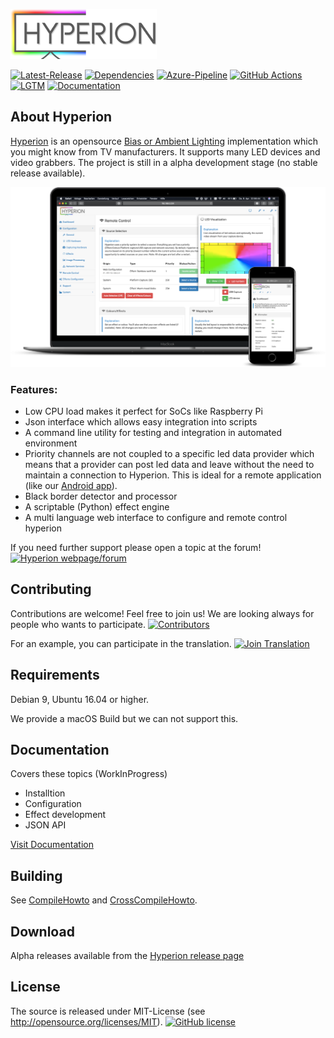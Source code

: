![Hyperion](https://raw.githubusercontent.com/hyperion-project/hyperion.ng/master/assets/webconfig/img/hyperion/hyperionlogo.png)

[![Latest-Release](https://img.shields.io/github/v/release/hyperion-project/hyperion.ng?include_prereleases)](https://github.com/hyperion-project/hyperion.ng/releases)
[![Dependencies](https://img.shields.io/librariesio/github/hyperion-project/hyperion.ng.svg)](https://github.com/hyperion-project/hyperion.ng/tree/master/dependencies/external)
[![Azure-Pipeline](https://dev.azure.com/Hyperion-Project/Hyperion.NG/_apis/build/status/Hyperion.NG?branchName=master)](https://dev.azure.com/Hyperion-Project/Hyperion.NG/_build/latest?definitionId=7&branchName=master)
[![GitHub Actions](https://github.com/hyperion-project/hyperion.ng/workflows/GitHub%20Actions/badge.svg)](https://github.com/hyperion-project/hyperion.ng/actions)
[![LGTM](https://img.shields.io/lgtm/alerts/g/hyperion-project/hyperion.ng.svg)](https://lgtm.com/projects/g/hyperion-project/hyperion.ng/alerts/)
[![Documentation](https://codedocs.xyz/hyperion-project/hyperion.ng.svg)](https://codedocs.xyz/hyperion-project/hyperion.ng/)

## About Hyperion

[Hyperion](https://github.com/hyperion-project/hyperion.ng) is an opensource [Bias or Ambient Lighting](https://en.wikipedia.org/wiki/Bias_lighting) implementation which you might know from TV manufacturers. It supports many LED devices and video grabbers. The project is still in a alpha development stage (no stable release available).

![Screenshot](doc/screenshot.png)

### Features:

* Low CPU load makes it perfect for SoCs like Raspberry Pi
* Json interface which allows easy integration into scripts
* A command line utility for testing and integration in automated environment
* Priority channels are not coupled to a specific led data provider which means that a provider can post led data and leave without the need to maintain a connection to Hyperion. This is ideal for a remote application (like our [Android app](https://play.google.com/store/apps/details?id=nl.hyperion.hyperionpro)).
* Black border detector and processor
* A scriptable (Python) effect engine
* A multi language web interface to configure and remote control hyperion

If you need further support please open a topic at the forum!
[![Hyperion webpage/forum](https://img.shields.io/website/https/hyperion-project.org.svg?down_color=red&down_message=offline&up_color=green&up_message=online)](https://www.hyperion-project.org)

## Contributing

Contributions are welcome! Feel free to join us! We are looking always for people who wants to participate.
[![Contributors](https://img.shields.io/github/contributors/hyperion-project/hyperion.ng.svg)](https://github.com/hyperion-project/hyperion.ng/graphs/contributors)

For an example, you can participate in the translation.
[![Join Translation](https://img.shields.io/badge/POEditor-translate-green.svg)](https://poeditor.com/join/project/Y4F6vHRFjA)

## Requirements
Debian 9, Ubuntu 16.04 or higher.

We provide a macOS Build but we can not support this.

## Documentation
Covers these topics (WorkInProgress)
- Installtion
- Configuration
- Effect development
- JSON API

[Visit Documentation](https://docs.hyperion-project.org)

## Building
See [CompileHowto](CompileHowto.md) and [CrossCompileHowto](CrossCompileHowto.md).

## Download
Alpha releases available from the [Hyperion release page](https://github.com/hyperion-project/hyperion.ng/releases)

## License
The source is released under MIT-License (see http://opensource.org/licenses/MIT).
[![GitHub license](https://img.shields.io/badge/License-MIT-yellow.svg)](https://raw.githubusercontent.com/hyperion-project/hyperion.ng/master/LICENSE)

